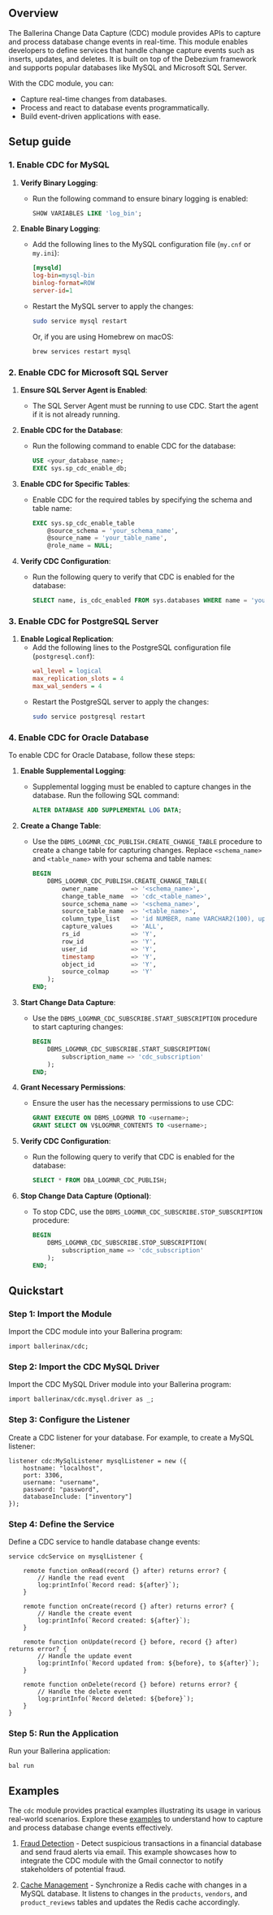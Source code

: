 ## Overview

The Ballerina Change Data Capture (CDC) module provides APIs to capture and process database change events in real-time. This module enables developers to define services that handle change capture events such as inserts, updates, and deletes. It is built on top of the Debezium framework and supports popular databases like MySQL and Microsoft SQL Server.

With the CDC module, you can:
- Capture real-time changes from databases.
- Process and react to database events programmatically.
- Build event-driven applications with ease.

## Setup guide

### 1. Enable CDC for MySQL

1. **Verify Binary Logging**:
   - Run the following command to ensure binary logging is enabled:
     ```sql
     SHOW VARIABLES LIKE 'log_bin';
     ```

2. **Enable Binary Logging**:
   - Add the following lines to the MySQL configuration file (`my.cnf` or `my.ini`):
     ```ini
     [mysqld]
     log-bin=mysql-bin
     binlog-format=ROW
     server-id=1
     ```
   - Restart the MySQL server to apply the changes:
     ```bash
     sudo service mysql restart
     ```
     Or, if you are using Homebrew on macOS:
     ```bash
     brew services restart mysql
     ```

### 2. Enable CDC for Microsoft SQL Server

1. **Ensure SQL Server Agent is Enabled**:
   - The SQL Server Agent must be running to use CDC. Start the agent if it is not already running.

2. **Enable CDC for the Database**:
   - Run the following command to enable CDC for the database:
     ```sql
     USE <your_database_name>;
     EXEC sys.sp_cdc_enable_db;
     ```

3. **Enable CDC for Specific Tables**:
   - Enable CDC for the required tables by specifying the schema and table name:
     ```sql
     EXEC sys.sp_cdc_enable_table
         @source_schema = 'your_schema_name',
         @source_name = 'your_table_name',
         @role_name = NULL;
     ```

4. **Verify CDC Configuration**:
   - Run the following query to verify that CDC is enabled for the database:
     ```sql
     SELECT name, is_cdc_enabled FROM sys.databases WHERE name = 'your_database_name';
     ```

### 3. Enable CDC for PostgreSQL Server

1. **Enable Logical Replication**:
   - Add the following lines to the PostgreSQL configuration file (`postgresql.conf`):
     ```ini
     wal_level = logical
     max_replication_slots = 4
     max_wal_senders = 4
     ```
   - Restart the PostgreSQL server to apply the changes:
     ```bash
     sudo service postgresql restart
     ```

### 4. Enable CDC for Oracle Database

To enable CDC for Oracle Database, follow these steps:

1. **Enable Supplemental Logging**:
    - Supplemental logging must be enabled to capture changes in the database. Run the following SQL command:
      ```sql
      ALTER DATABASE ADD SUPPLEMENTAL LOG DATA;
      ```

2. **Create a Change Table**:
    - Use the `DBMS_LOGMNR_CDC_PUBLISH.CREATE_CHANGE_TABLE` procedure to create a change table for capturing changes. Replace `<schema_name>` and `<table_name>` with your schema and table names:
      ```sql
      BEGIN
          DBMS_LOGMNR_CDC_PUBLISH.CREATE_CHANGE_TABLE(
              owner_name         => '<schema_name>',
              change_table_name  => 'cdc_<table_name>',
              source_schema_name => '<schema_name>',
              source_table_name  => '<table_name>',
              column_type_list   => 'id NUMBER, name VARCHAR2(100), updated_at DATE',
              capture_values     => 'ALL',
              rs_id              => 'Y',
              row_id             => 'Y',
              user_id            => 'Y',
              timestamp          => 'Y',
              object_id          => 'Y',
              source_colmap      => 'Y'
          );
      END;
      ```

3. **Start Change Data Capture**:
    - Use the `DBMS_LOGMNR_CDC_SUBSCRIBE.START_SUBSCRIPTION` procedure to start capturing changes:
      ```sql
      BEGIN
          DBMS_LOGMNR_CDC_SUBSCRIBE.START_SUBSCRIPTION(
              subscription_name => 'cdc_subscription'
          );
      END;
      ```

4. **Grant Necessary Permissions**:
    - Ensure the user has the necessary permissions to use CDC:
      ```sql
      GRANT EXECUTE ON DBMS_LOGMNR TO <username>;
      GRANT SELECT ON V$LOGMNR_CONTENTS TO <username>;
      ```

5. **Verify CDC Configuration**:
    - Run the following query to verify that CDC is enabled for the database:
      ```sql
      SELECT * FROM DBA_LOGMNR_CDC_PUBLISH;
      ```

6. **Stop Change Data Capture (Optional)**:
    - To stop CDC, use the `DBMS_LOGMNR_CDC_SUBSCRIBE.STOP_SUBSCRIPTION` procedure:
      ```sql
      BEGIN
          DBMS_LOGMNR_CDC_SUBSCRIBE.STOP_SUBSCRIPTION(
              subscription_name => 'cdc_subscription'
          );
      END;
      ```

## Quickstart

### Step 1: Import the Module

Import the CDC module into your Ballerina program:

```ballerina
import ballerinax/cdc;
```

### Step 2: Import the CDC MySQL Driver

Import the CDC MySQL Driver module into your Ballerina program:

```ballerina
import ballerinax/cdc.mysql.driver as _;
```

### Step 3: Configure the Listener

Create a CDC listener for your database. For example, to create a MySQL listener:

```ballerina
listener cdc:MySqlListener mysqlListener = new ({
    hostname: "localhost",
    port: 3306,
    username: "username",
    password: "password",
    databaseInclude: ["inventory"]
});
```

### Step 4: Define the Service

Define a CDC service to handle database change events:

```ballerina
service cdcService on mysqlListener {

    remote function onRead(record {} after) returns error? {
        // Handle the read event
        log:printInfo(`Record read: ${after}`);
    }

    remote function onCreate(record {} after) returns error? {
        // Handle the create event
        log:printInfo(`Record created: ${after}`);
    }

    remote function onUpdate(record {} before, record {} after) returns error? {
        // Handle the update event
        log:printInfo(`Record updated from: ${before}, to ${after}`);
    }

    remote function onDelete(record {} before) returns error? {
        // Handle the delete event
        log:printInfo(`Record deleted: ${before}`);
    }
}
```

### Step 5: Run the Application

Run your Ballerina application:

```ballerina
bal run
```

## Examples

The `cdc` module provides practical examples illustrating its usage in various real-world scenarios. Explore these [examples](https://github.com/ballerina-platform/module-ballerinax-cdc/tree/main/examples) to understand how to capture and process database change events effectively.

1. [Fraud Detection](https://github.com/ballerina-platform/module-ballerinax-cdc/tree/main/examples/fraud-detection) - Detect suspicious transactions in a financial database and send fraud alerts via email. This example showcases how to integrate the CDC module with the Gmail connector to notify stakeholders of potential fraud.

2. [Cache Management](https://github.com/ballerina-platform/module-ballerinax-cdc/tree/main/examples/cache-management) - Synchronize a Redis cache with changes in a MySQL database. It listens to changes in the `products`, `vendors`, and `product_reviews` tables and updates the Redis cache accordingly.
